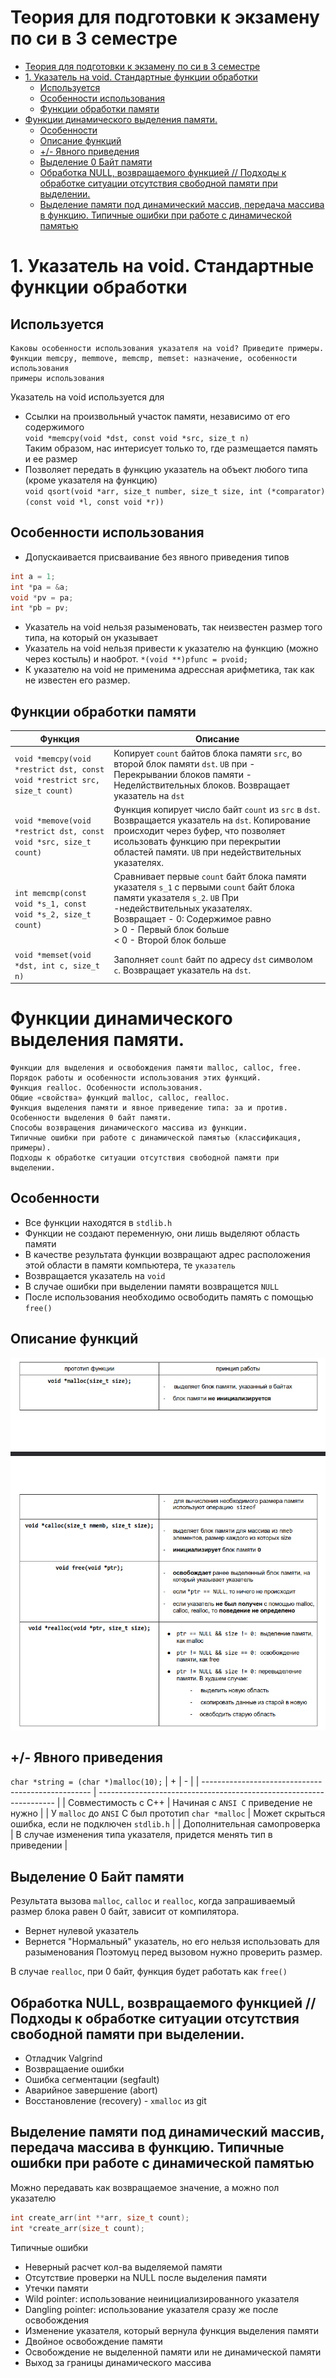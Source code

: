 # Теория для подготовки к экзамену по си в 3 семестре

- [Теория для подготовки к экзамену по си в 3 семестре](#теория-для-подготовки-к-экзамену-по-си-в-3-семестре)
- [1. Указатель на void. Стандартные функции обработки](#1-указатель-на-void-стандартные-функции-обработки)
  - [Используется](#используется)
  - [Особенности использования](#особенности-использования)
  - [Функции обработки памяти](#функции-обработки-памяти)
- [Функции динамического выделения памяти.](#функции-динамического-выделения-памяти)
  - [Особенности](#особенности)
  - [Описание функций](#описание-функций)
  - [+/- Явного приведения](#--явного-приведения)
  - [Выделение 0 Байт памяти](#выделение-0-байт-памяти)
  - [Обработка NULL, возвращаемого функцией // Подходы к обработке ситуации отсутствия свободной памяти при выделении.](#обработка-null-возвращаемого-функцией--подходы-к-обработке-ситуации-отсутствия-свободной-памяти-при-выделении)
  - [Выделение памяти под динамический массив, передача массива в функцию. Типичные ошибки при работе с динамической памятью](#выделение-памяти-под-динамический-массив-передача-массива-в-функцию-типичные-ошибки-при-работе-с-динамической-памятью)




# 1. Указатель на void. Стандартные функции обработки 
## Используется
```Для чего используется указатель на void? Приведите примеры.
Каковы особенности использования указателя на void? Приведите примеры.
Функции memcpy, memmove, memcmp, memset: назначение, особенности использования
примеры использования
```

Указатель на void используется для 
- Ссылки на произвольный участок памяти, независимо от его содержимого  
`void *memcpy(void *dst, const void *src, size_t n)`  
Таким образом, нас интерисует только то, где размещается память и ее размер  
- Позволяет передать в функцию указатель на объект любого типа (кроме указателя на функцию)  
`void qsort(void *arr, size_t number, size_t size, int (*comparator)(const void *l, const void *r))`

## Особенности использования
- Допускаивается присваивание без явного приведения типов
```c
int a = 1;
int *pa = &a;
void *pv = pa;
int *pb = pv;
```
- Указатель на void нельзя разыменовать, так неизвестен размер того типа, на который он указывает
- Указатель на void нельзя привести к указателю на функцию (можно через костыль) и наоброт. `*(void **)pfunc = pvoid;`
- К указателю на void не применима адрессная арифметика, так как не известен его размер.

## Функции обработки памяти
| Функция                                                                     | Описание                                                                                                                                                                                                                                              |
| --------------------------------------------------------------------------- | ----------------------------------------------------------------------------------------------------------------------------------------------------------------------------------------------------------------------------------------------------- |
| `void *memcpy(void *restrict dst, const void *restrict src, size_t count) ` | Копирует `count` байтов блока памяти `src`, во второй блок памяти `dst`. `UB` при - Перекрывании блоков памяти - Неделйствительных блоков. Возвращает указатель на `dst`                                                                              |
| `void *memove(void *restrict dst, const void *src, size_t count)`           | Функция копирует число байт `count` из `src` в `dst`. Возвращается указатель на `dst`. Копирование происходит через буфер, что позволяет исользовать функцию при перекрытии областей памяти. `UB` при недействительных указателях.                    |
| `int memcmp(const void *s_1, const void *s_2, size_t count)`                | Сравнивает первые `count` байт блока памяти указателя `s_1` с первыми `count` байт блока памяти указателя `s_2`. `UB` При -недействительных указателях.<br>Возвращает - 0: Содержимое равно<br> > 0 - Первый блок больше<br>< 0  - Второй блок больше |
| `void *memset(void *dst, int c, size_t n)`                                  | Заполняет `count` байт по адресу `dst` символом `c`. Возвращает указатель на `dst`.                                                                                                                                                                   |


# Функции динамического выделения памяти.
```
Функции для выделения и освобождения памяти malloc, calloc, free.
Порядок работы и особенности использования этих функций.
Функция realloc. Особенности использования.
Общие «свойства» функций malloc, calloc, realloc.
Функция выделения памяти и явное приведение типа: за и против.
Особенности выделения 0 байт памяти.
Способы возвращения динамического массива из функции.
Типичные ошибки при работе с динамической памятью (классификация, примеры).
Подходы к обработке ситуации отсутствия свободной памяти при выделении.
```
## Особенности
- Все функции находятся в `stdlib.h`
- Функции не создают переменную, они лишь выделяют область памяти
- В качестве результата функции возвращают адрес расположения этой области в памяти компьютера, те `указатель`
- Возвращается указатель на `void`
- В случае ошибки при выделении памяти возвращется `NULL`
- После использования необходимо освободить память с помощью `free()`

## Описание функций
![alt text](images/1.png)
## +/- Явного приведения
`char *string = (char *)malloc(10);`
| +                                                  | -                                                                   |
| -------------------------------------------------- | ------------------------------------------------------------------- |
| Совместимость с C++                                | Начиная с `ANSI C` приведение не нужно                              |
| У `malloc` до `ANSI` C был прототип `char *malloc` | Может скрыться ошибка, если не подключен `stdlib.h`                 |
| Дополнительная самопроверка                        | В случае изменения типа указателя, придется менять тип в приведении |

## Выделение 0 Байт памяти
Результата вызова `malloc`, `calloc` и `realloc`, когда запрашиваемый размер блока равен 0 байт, зависит от компилятора.
- Вернет нулевой указатель
- Вернется "Нормальный" указатель, но его нельзя использовать для разыменования
Поэтомуц перед вызовом нужно проверить размер.

В случае `realloc`, при 0 байт, функция будет работать как `free()`

## Обработка NULL, возвращаемого функцией // Подходы к обработке ситуации отсутствия свободной памяти при выделении.
- Отладчик Valgrind
- Возвращаение ошибки
- Ошибка сегментации (segfault)
- Аварийное завершение (abort)
- Восстановление (recovery) - `xmalloc` из git

## Выделение памяти под динамический массив, передача массива в функцию. Типичные ошибки при работе с динамической памятью 
Можно передавать как возвращаемое значение, а можно пол указателю
```c
int create_arr(int **arr, size_t count);
int *create_arr(size_t count);
```
Типичные ошибки  
- Неверный расчет кол-ва выделяемой памяти 
- Отсутствие проверки на NULL после выделения памяти 
- Утечки памяти 
- Wild pointer: использование неинициализированного указателя 
- Dangling pointer: использование указателя сразу же после освобождения 
- Изменение указателя, который вернула функция выделения памяти
- Двойное освобождение памяти 
- Освобождение не выделенной памяти или не динамической памяти
- Выход за границы динамического массива

